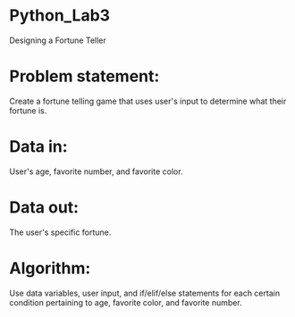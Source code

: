# Python_Lab3
Designing a Fortune Teller
# Problem statement: 
Create a fortune telling game that uses user's input to determine what their fortune is.
# Data in: 
User's age, favorite number, and favorite color.
# Data out: 
The user's specific fortune.
# Algorithm: 
Use data variables, user input, and if/elif/else statements for each certain condition pertaining to
age, favorite color, and favorite number.
